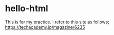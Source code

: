 # hello-html

This is for my practice. I refer to this site as follows; https://techacademy.jp/magazine/6235
